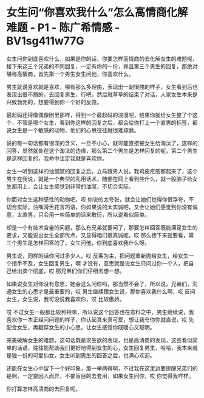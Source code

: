 # 女生问“你喜欢我什么”怎么高情商化解难题 - P1 - 陈广希情感 - BV1sg411w77G

女生问你到底喜欢什么，如果是你的话，你要怎样高情商的去化解女生的难题呢，接下来这三个兄弟的不同回复，一定有你的一份，并且第三个男生的回复，那绝对堪称高情商，首先第一个男生女生问他，你喜欢什么。

男生就说喜欢就是喜欢，哪有那么多理由，表现出一副很拽的样子，女生看到后也表现出很不屑的，去回复男生，行吧，然后就草草的结束了对话，人家女生本来是兴致勃勃的，想要得到你一个好的反馈。

最起码还得像偶像剧里那样，得到一个最起码的浪漫吧，结果你就给女生整了个这个，不管是哪个女生，看到你这样的回复之后，都会给你打上一个直男的标签，都说女生是一个敏感的动物，他们的心思往往就很难琢磨。

说的每一句话都有很深的含义，一旦不小心，就可能直接被女生给淘汰了，这样的回答，显然就处在这个淘汰的边缘，那么第二个男生是怎样回复的呢，第二个男生是这样回复的，我命中注定我就是喜欢你。

女生一听到这样的油腻腻的回复之后，立马跟男人说，我鸡皮疙瘩都起来了，这个男生在我说，就是一个典型的乱用话术，随便在网上看到些什么，就一股脑子给女生都用上，会让女生感觉到非常的油腻，不切合实际。

你面对女生这种感性的动物吧，哎 你说的太夸张，就会让她们觉得你很浮夸，不切合实际，油嘴滑舌花言巧语，你如果说的太实诚吧，又会让她们感觉到你没有诚意，太直男，只会用一些简单的话来敷衍，所以说看似简单。

却是一个有技术含量的问题，那么有兄弟就要问了，那要怎样回答既能满足女生的要求，又能说出女生全部优点，又显得咱们很真诚呢，哎 那么接下来就要看，第三个男生是怎样回答的了，女生问他，你到底喜欢我什么呀。

男生说，同样的话你问过多少人，哎 反客为主，把问题重新抛给女生，给女生一个措手不及，女生回复男生，啊 才没有，意思就是说女生只问过你一个人，把自己给出卖个彻底，哎 那兄弟们你们仔细去想一想。

如果说女生对你没有意思，她会这么问你吗，那当然不会了，所以说，兄弟们，沟通女生的心思才是最重要的，哎 男生继续跟女生说，那你喜欢我什么啊，哎 反问女生，女生说，我可没说我喜欢你，哎 比较傲娇。

哎 不过女生一般都比较矜持嘛，所以说这个回答也在意料之中，男生继续说，我喜欢你一本正经问问题的样子，你认起真来真可爱，想让我夸你你就直说，哎 先配合女生，再戳穿女生的小心思，让女生感觉你既暖心又聪明。

完美破解女生的难题，这句话既是求生欲的表现，也是高清商的表现，这些看似简单的话语，往往能帮助我们更好地得到女生的心，女生回复男生，哈哈，我本来就是独一份的可爱仙女，女生听到男生的回答之后，也满心欢迎。

还能在女生心中留下一个好印象，那一举两得啊，不过我在这里边要提醒兄弟们的是啊，一定要因人而异，不要盲目的去套用，如果女生问你，哎 你觉得我咋样。

你打算怎样高清商的去回复呢。